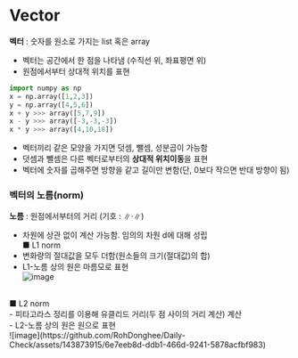 # Vector 
**벡터** : 숫자를 원소로 가지는 list 혹은 array <br>
- 벡터는 공간에서 한 점을 나타냄 (수직선 위, 좌표평면 위)
- 원점에서부터 상대적 위치를 표현

```python
import numpy as np
x = np.array([1,2,3])
y = np.array([4,5,6])
x + y >>> array([5,7,9])
x - y >>> array([-3,-3,-3])
x * y >>> array([4,10,18])
```
- 벡터끼리 같은 모양을 가지면 덧셈, 뺄셈, 성분곱이 가능함
- 덧셈과 뺄셈은 다른 벡터로부터의 **상대적 위치이동**을 표현
- 벡터에 숫자를 곱해주면 방향을 같고 길이만 변함(단, 0보다 작으면 반대 방향이 됨)

### 벡터의 노름(norm)
**노름** : 원점에서부터의 거리 (기호 : ∥·∥)
- 차원에 상관 없이 계산 가능함. 임의의 차원 d에 대해 성립 <br>
■ L1 norm <br>
- 변화량의 절대값을 모두 더함(원소들의 크기(절대값)의 합)<br>
- L1-노름 상의 원은 마름모로 표현 <br> 
![image](https://github.com/RohDonghee/Daily-Check/assets/143873915/3d32e05a-a911-496d-a28b-0ef66fb65391)<br>
<br>
■ L2 norm <br>
- 피타고라스 정리를 이용해 유클리드 거리(두 점 사이의 거리 계산) 계산<br>
- L2-노름 상의 원은 원으로 표현 <br>
![image](https://github.com/RohDonghee/Daily-Check/assets/143873915/6e7eeb8d-ddb1-466d-9241-5878acfbf983)

